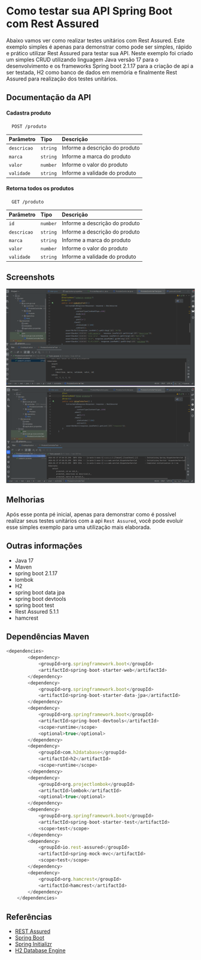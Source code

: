 # Como testar sua API Spring Boot com Rest Assured
Abaixo vamos ver como realizar testes unitários com Rest Assured.
Este exemplo simples é apenas para demonstrar como pode ser simples, rápido e prático utilizar Rest Assured para testar sua API. 
Neste exemplo foi criado um simples CRUD utilizando linguagem Java versão 17 para o desenvolvimento e os frameworks Spring boot 2.1.17 para a criação de api a ser testada, H2 como banco de dados em memória e finalmente Rest Assured para realização dos testes unitários.

## Documentação da API

#### Cadastra produto

```http
  POST /produto
```

| Parâmetro   | Tipo       | Descrição                           |
| :---------- | :--------- | :---------------------------------- |
| `descricao` | `string` | Informe a descrição do produto|
| `marca` | `string` | Informe a marca do produto|
| `valor` | `number` | Informe o valor do produto|
| `validade` | `string` | Informe a validade do produto|

#### Retorna todos os produtos

```http
  GET /produto
```

| Parâmetro   | Tipo       | Descrição                                   |
| :---------- | :--------- | :------------------------------------------ |
| `id` | `number` | Informe a descrição do produto|
| `descricao` | `string` | Informe a descrição do produto|
| `marca` | `string` | Informe a marca do produto|
| `valor` | `number` | Informe o valor do produto|
| `validade` | `string` | Informe a validade do produto|

## Screenshots

![Test Order 1](https://raw.githubusercontent.com/guttomarttins/crud-springboot-h2-restassured/main/print01.png)
![Test Order 1](https://raw.githubusercontent.com/guttomarttins/crud-springboot-h2-restassured/main/print02.png)

## Melhorias

Após esse ponta pé inicial, apenas para demonstrar como é possível realizar seus testes unitários com a api `Rest Assured`, você pode evoluir esse simples exemplo para uma utilização mais elaborada.

## Outras informações

- Java 17
- Maven
- spring boot 2.1.17
- lombok
- H2
- spring boot data jpa
- spring boot devtools
- spring boot test
- Rest Assured 5.1.1
- hamcrest

## Dependências Maven

```javascript
<dependencies>
		<dependency>
			<groupId>org.springframework.boot</groupId>
			<artifactId>spring-boot-starter-web</artifactId>
		</dependency>
		<dependency>
			<groupId>org.springframework.boot</groupId>
			<artifactId>spring-boot-starter-data-jpa</artifactId>
		</dependency>
		<dependency>
			<groupId>org.springframework.boot</groupId>
			<artifactId>spring-boot-devtools</artifactId>
			<scope>runtime</scope>
			<optional>true</optional>
		</dependency>
		<dependency>
			<groupId>com.h2database</groupId>
			<artifactId>h2</artifactId>
			<scope>runtime</scope>
		</dependency>
		<dependency>
			<groupId>org.projectlombok</groupId>
			<artifactId>lombok</artifactId>
			<optional>true</optional>
		</dependency>
		<dependency>
			<groupId>org.springframework.boot</groupId>
			<artifactId>spring-boot-starter-test</artifactId>
			<scope>test</scope>
		</dependency>
		<dependency>
			<groupId>io.rest-assured</groupId>
			<artifactId>spring-mock-mvc</artifactId>
			<scope>test</scope>
		</dependency>
		<dependency>
			<groupId>org.hamcrest</groupId>
			<artifactId>hamcrest</artifactId>
		</dependency>
	</dependencies>
```

## Referências

 - [REST Assured](https://rest-assured.io/)
 - [Spring Boot](https://spring.io/projects/spring-boot/)
 - [Spring Initializr](https://start.spring.io/)
 - [H2 Database Engine](https://h2database.com/html/main.html)


